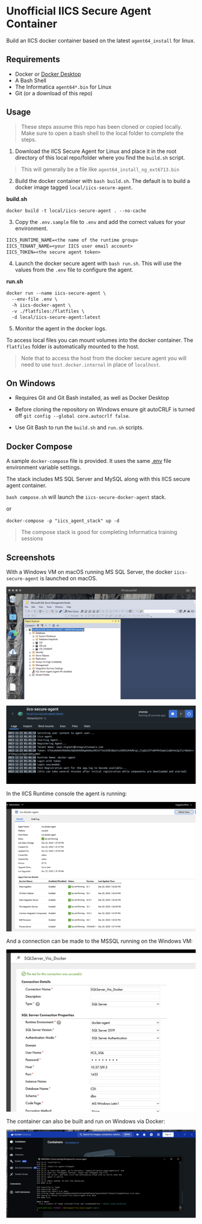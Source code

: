 # Unofficial IICS Secure Agent Container

Build an IICS docker container based on the latest `agent64_install` for linux.

## Requirements

- Docker or [Docker Desktop](https://www.docker.com/products/docker-desktop/)
- A Bash Shell
- The Informatica `agent64*.bin` for Linux
- Git (or a download of this repo)

## Usage

> These steps assume this repo has been cloned or copied locally.  Make sure to open a bash shell to the local folder to complete the steps.

1. Download the IICS Secure Agent for Linux and place it in the root directory of this local repo/folder where you find the `build.sh` script. 

> This will generally be a file like `agent64_install_ng_ext6713.bin`

2. Build the docker container with `bash build.sh`.  The default is to build a docker image tagged `local/iics-secure-agent`.

__build.sh__
```
docker build -t local/iics-secure-agent . --no-cache
```

3. Copy the `.env.sample` file to `.env` and add the correct values for your environment.

```
IICS_RUNTIME_NAME=<the name of the runtime group>
IICS_TENANT_NAME=<your IICS user email account>
IICS_TOKEN=<the secure agent token>
```

4. Launch the docker secure agent with `bash run.sh`.  This will use the values from the `.env` file to configure the agent.

__run.sh__
```
docker run --name iics-secure-agent \
  --env-file .env \
  -h iics-docker-agent \
  -v ./flatfiles:/flatfiles \
  -d local/iics-secure-agent:latest
```

5. Monitor the agent in the docker logs.

To access local files you can mount volumes into the docker container.  The `flatfiles` folder is automatically mounted to the host.

> Note that to access the host from the docker secure agent you will need to use `host.docker.internal` in place of `localhost`.

## On Windows

- Requires Git and Git Bash installed, as well as Docker Desktop

- Before cloning the repository on Windows ensure git autoCRLF is turned off `git config --global core.autocrlf false`.  

- Use Git Bash to run the `build.sh` and `run.sh` scripts.

## Docker Compose

A sample `docker-compose` file is provided.  It uses the same [.env](.env.sample) file environment variable settings.  

The stack includes MS SQL Server and MySQL along with this IICS secure agent container.

`bash compose.sh` will launch the `iics-secure-docker-agent` stack.

or

`docker-compose -p "iics_agent_stack" up -d`

> The compose stack is good for completing Informatica training sessions

## Screenshots

With a Windows VM on macOS running MS SQL Server, the docker `iics-secure-agent` is launched on macOS.

![Windows VM running MSSQL](examples/mssql-windowsvm.png)

![Docker Agent](examples/docker-launch.png)

In the IICS Runtime console the agent is running:

![Docker Agent Running](examples/iics-status.png)

And a connection can be made to the MSSQL running on the Windows VM:

![Successful Connection vis Docker Agent](examples/mssql-success.png)

The container can also be built and run on Windows via Docker:

![Windows Build in Git Bash](examples/windows-build.png)

